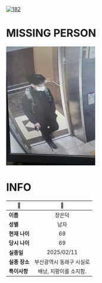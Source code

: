 [![182](https://img.shields.io/badge/%EC%8B%A4%EC%A2%85%EC%8B%A0%EA%B3%A0%EB%8A%94%20%EA%B5%AD%EB%B2%88%EC%97%86%EC%9D%B4-182-blue)](http://safe182.go.kr/index.do)

# MISSING PERSON

<img src="./missing_person.jpg">

# INFO

|🔑|💎|
|--|:--:|
|**이름**|장은덕|
|**성별**|남자|
|**현재 나이**|69|
|**당시 나이**|69|
|**실종일**|2025/02/11|
|**실종 장소**|부산광역시 동래구 시실로 |
|**특이사항**|배낭, 지팡이를 소지함.|
